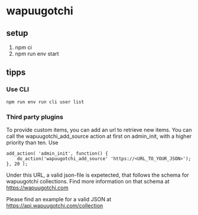 # wapuugotchi

## setup

1. npm ci
1. npm run env start

## tipps
### Use CLI
``npm run env run cli user list``


### Third party plugins
To provide custom items, you can add an url to retrieve new items. You can call the wapuugotchi_add_source action at first on admin_init, with a higher priority than ten.
Use
```
add_action( 'admin_init', function() {
    do_action('wapuugotchi_add_source' 'https://<URL_TO_YOUR_JSON>');
}, 20 );
```

Under this URL, a valid json-file is expetected, that follows the schema for wapuugotchi collections. Find more information on that schema at https://wapuugotchi.com

Please find an example for a valid JSON at https://api.wapuugotchi.com/collection


